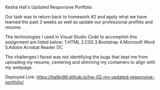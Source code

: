 Kesha Hall's Updated Responsive Portfolio

Our task was to return back to homework #2 and apply what we have learned the past 3 weeks as well as update our professional profiles and resume.

The technologies I used in Visual Studio Code to accomplish this assignment are listed below:
    1.HTML
    2.CSS
    3.Bootstrap
    4.Microsoft Word
    5.Adobe Acrobat Reader DC

The challenges I faced was not identifying the bugs that kept me from uploading my resume, centering and slimming my containers to align with my webpage.

Deployed Link: https://hallkr86.github.io/hw-02-my-updated-responsive-portfolio/
